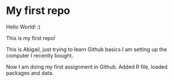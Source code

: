 # My first repo
Hello World! :) 

This is my first repo!

This is Abigail, just trying to learn Github basics
I am setting up the computer I recently bought. 

Now I am doing my first assignment in Github. Added R file, loaded packages and data. 